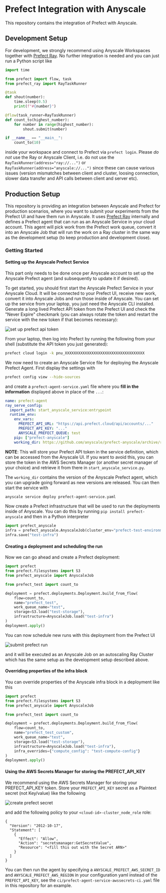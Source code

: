 # Prefect Integration with Anyscale

This repository contains the integration of Prefect with Anyscale.

## Development Setup

For development, we strongly recommend using Anyscale Workspaces together with [Prefect Ray](https://github.com/PrefectHQ/prefect-ray).
No further integration is needed and you can just run a Python script like
```python
import time

from prefect import flow, task
from prefect_ray import RayTaskRunner

@task
def shout(number):
    time.sleep(0.5)
    print(f"#{number}")

@flow(task_runner=RayTaskRunner)
def count_to(highest_number):
    for number in range(highest_number):
        shout.submit(number)

if __name__ == "__main__":
    count_to(10)
```
inside your workspace and connect to Prefect via `prefect login`. Please *do not* use the Ray or Anyscale Client, i.e.
do not use the `RayTaskRunner(address="ray://...")` or `RayTaskRunner(address="anyscale://...")` since these can
cause various issues (version mismatches between client and cluster, loosing connection, slower data transfer and API
calls between client and server etc).

## Production Setup

This repository is providing an integration between Anyscale and Prefect for production scenarios, where you
want to submit your experiments from the Prefect UI and have them run in Anyscale. It uses
[Prefect Ray](https://github.com/PrefectHQ/prefect-ray) internally and defines a Prefect agent that can run
as an Anyscale Service in your cloud account. This agent will pick work from the Prefect work queue, convert it
into an Anyscale Job that will run the work on a Ray cluster in the same way as the development setup (to keep
production and development close).

### Getting Started

#### Setting up the Anyscale Prefect Service

This part only needs to be done once per Anyscale account to set up
the Anyscale Prefect agent (and subsequently to update it if desired).

To get started, you should first start the Anyscale Prefect Service in your Anyscale Cloud. It will be connected
to your Prefect UI, receive new work, convert it into Anyscale Jobs and run those inside of Anyscale. You can set
up the service from your laptop, you just need the Anyscale CLI installed. Generate a long lived Prefect API token
from the Prefect UI and check the "Never Expire" checkmark (you can always rotate the token and restart the service
with the new token if that becomes necessary):

![set up prefect api token](./doc/prefect_api_token.png)

From your laptop, then log into Prefect by running the following from your shell (substitute the API token you just generated):
```bash
prefect cloud login -k pnu_XXXXXXXXXXXXXXXXXXXXXXXXXXXXXXXXXXXX
```

We now need to create an Anyscale Service file for deploying the Anyscale Prefect Agent. First display the settings with
```bash
prefect config view --hide-sources
```
and create a `prefect-agent-service.yaml` file where you **fill in the information** displayed above in place of the `...`:
```yaml
name: prefect-agent
ray_serve_config:
  import_path: start_anyscale_service:entrypoint
  runtime_env:
    env_vars:
      PREFECT_API_URL: "https://api.prefect.cloud/api/accounts/..."
      PREFECT_API_KEY: "..."
      ANYSCALE_PREFECT_QUEUE: test
    pip: ["prefect-anyscale"]
    working_dir: https://github.com/anyscale/prefect-anyscale/archive/refs/tags/v0.2.1.zip
```

**NOTE**: This will store your Prefect API token in the service
definition, which can be accessed from the Anyscale UI.  If you want
to avoid this, you can store the token in the AWS Secrets Manager (or
another secret manager of your choice) and retrieve it from there in
`start_anyscale_service.py`.

The `working_dir` contains the version of the Anyscale Prefect agent, which you can upgrade going forward as new versions are released.
You can then start the service with
```bash
anyscale service deploy prefect-agent-service.yaml
```

Now create a Prefect infrastructure that will be used to run the deployments inside of Anyscale. You can do this
by running `pip install prefect-anyscale` and then in a Python interpreter
```python
import prefect_anyscale
infra = prefect_anyscale.AnyscaleJob(cluster_env="prefect-test-environment")
infra.save("test-infra")
```

#### Creating a deployment and scheduling the run

Now we can go ahead and create a Prefect deployment:
```python
import prefect
from prefect.filesystems import S3
from prefect_anyscale import AnyscaleJob

from prefect_test import count_to

deployment = prefect.deployments.Deployment.build_from_flow(
    flow=count_to,
    name="prefect_test",
    work_queue_name="test",
    storage=S3.load("test-storage"),
    infrastructure=AnyscaleJob.load("test-infra")
)
deployment.apply()
```

You can now schedule new runs with this deployment from the Prefect UI

![submit prefect run](./doc/prefect_submit_run.png)

and it will be executed as an Anyscale Job on an autoscaling Ray Cluster which has the same setup as the development setup described above.

#### Overriding properties of the infra block

You can override properties of the Anyscale infra block in a deployment like this

```python
import prefect
from prefect.filesystems import S3
from prefect_anyscale import AnyscaleJob

from prefect_test import count_to

deployment = prefect.deployments.Deployment.build_from_flow(
    flow=count_to,
    name="prefect_test_custom",
    work_queue_name="test",
    storage=S3.load("test-storage"),
    infrastructure=AnyscaleJob.load("test-infra"),
    infra_overrides={"compute_config": "test-compute-config"}
)
deployment.apply()
```
#### Using the AWS Secrets Manager for storing the PREFECT_API_KEY

We recommend using the AWS Secrets Manager for storing your PREFECT_API_KEY token. Store your
`PREFECT_API_KEY` secret as a Plaintext secret (not Key/value) like the following

![create prefect secret](./doc/prefect_api_key_secret.png)

and add the following policy to your `<cloud-id>-cluster_node_role` role:

```
{
  "Version": "2012-10-17",
  "Statement": [
    {
      "Effect": "Allow",
      "Action": "secretsmanager:GetSecretValue",
      "Resource": "<fill this out with the Secret ARN>"
    }
  ]
}
```

You can then run the agent by specifying a `ANYSCALE_PREFECT_AWS_SECRET_ID` and
`ANYSCALE_PREFECT_AWS_REGION` in your configuration yaml instead of the `PREFECT_API_KEY`,
see the `ci/prefect-agent-service-awssecrets-ci.yaml` file in this repository for an example.
